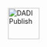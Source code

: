 <img src="https://dadi.cloud/assets/products/dadi-publish-full.png" alt="DADI Publish" height="65"/>

